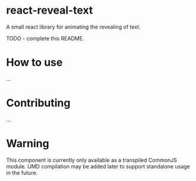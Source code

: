 # react-reveal-text

A small react library for animating the revealing of text.

TODO - complete this README.

# How to use

...

# Contributing

...

# Warning

This component is currently only available as a transpiled CommonJS module. UMD compilation may be added later to support standalone usage in the future.
